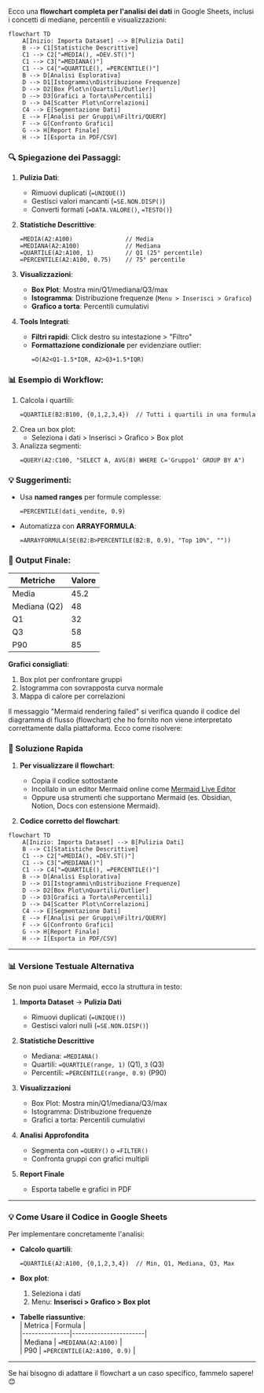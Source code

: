 


Ecco una **flowchart completa per l'analisi dei dati** in Google Sheets, inclusi i concetti di mediane, percentili e visualizzazioni:

```mermaid
flowchart TD
    A[Inizio: Importa Dataset] --> B[Pulizia Dati]
    B --> C1[Statistiche Descrittive]
    C1 --> C2["=MEDIA(), =DEV.ST()"]
    C1 --> C3["=MEDIANA()"]
    C1 --> C4["=QUARTILE(), =PERCENTILE()"]
    B --> D[Analisi Esplorativa]
    D --> D1[Istogrammi\nDistribuzione Frequenze]
    D --> D2[Box Plot\n(Quartili/Outlier)]
    D --> D3[Grafici a Torta\nPercentili]
    D --> D4[Scatter Plot\nCorrelazioni]
    C4 --> E[Segmentazione Dati]
    E --> F[Analisi per Gruppi\nFiltri/QUERY]
    F --> G[Confronto Grafici]
    G --> H[Report Finale]
    H --> I[Esporta in PDF/CSV]
```

### **🔍 Spiegazione dei Passaggi**:

1. **Pulizia Dati**:
   - Rimuovi duplicati (`=UNIQUE()`)
   - Gestisci valori mancanti (`=SE.NON.DISP()`)
   - Converti formati (`=DATA.VALORE()`, `=TESTO()`)

2. **Statistiche Descrittive**:
   ```excel
   =MEDIA(A2:A100)               // Media
   =MEDIANA(A2:A100)             // Mediana
   =QUARTILE(A2:A100, 1)         // Q1 (25° percentile)
   =PERCENTILE(A2:A100, 0.75)    // 75° percentile
   ```

3. **Visualizzazioni**:
   - **Box Plot**: Mostra min/Q1/mediana/Q3/max
   - **Istogramma**: Distribuzione frequenze (`Menu > Inserisci > Grafico`)
   - **Grafico a torta**: Percentili cumulativi

4. **Tools Integrati**:
   - **Filtri rapidi**: Click destro su intestazione > "Filtro"
   - **Formattazione condizionale** per evidenziare outlier:
     ```excel
     =O(A2<Q1-1.5*IQR, A2>Q3+1.5*IQR)
     ```

### **📊 Esempio di Workflow**:
1. Calcola i quartili:
   ```excel
   =QUARTILE(B2:B100, {0,1,2,3,4})  // Tutti i quartili in una formula
   ```
2. Crea un box plot:
   - Seleziona i dati > Inserisci > Grafico > Box plot
3. Analizza segmenti:
   ```excel
   =QUERY(A2:C100, "SELECT A, AVG(B) WHERE C='Gruppo1' GROUP BY A")
   ```

### **💡 Suggerimenti**:
- Usa **named ranges** per formule complesse:
  ```excel
  =PERCENTILE(dati_vendite, 0.9)
  ```
- Automatizza con **ARRAYFORMULA**:
  ```excel
  =ARRAYFORMULA(SE(B2:B>PERCENTILE(B2:B, 0.9), "Top 10%", ""))
  ```

### **📌 Output Finale**:
| Metriche       | Valore |
|----------------|--------|
| Media          | 45.2   |
| Mediana (Q2)   | 48     |
| Q1             | 32     |
| Q3             | 58     |
| P90            | 85     |

**Grafici consigliati**:
1. Box plot per confrontare gruppi
2. Istogramma con sovrapposta curva normale
3. Mappa di calore per correlazioni




Il messaggio "Mermaid rendering failed" si verifica quando il codice del diagramma di flusso (flowchart) che ho fornito non viene interpretato correttamente dalla piattaforma. Ecco come risolvere:

### **📌 Soluzione Rapida**
1. **Per visualizzare il flowchart**:  
   - Copia il codice sottostante  
   - Incollalo in un editor Mermaid online come [Mermaid Live Editor](https://mermaid.live/)  
   - Oppure usa strumenti che supportano Mermaid (es. Obsidian, Notion, Docs con estensione Mermaid).

2. **Codice corretto del flowchart**:
```mermaid
flowchart TD
    A[Inizio: Importa Dataset] --> B[Pulizia Dati]
    B --> C1[Statistiche Descrittive]
    C1 --> C2["=MEDIA(), =DEV.ST()"]
    C1 --> C3["=MEDIANA()"]
    C1 --> C4["=QUARTILE(), =PERCENTILE()"]
    B --> D[Analisi Esplorativa]
    D --> D1[Istogrammi\nDistribuzione Frequenze]
    D --> D2[Box Plot\nQuartili/Outlier]
    D --> D3[Grafici a Torta\nPercentili]
    D --> D4[Scatter Plot\nCorrelazioni]
    C4 --> E[Segmentazione Dati]
    E --> F[Analisi per Gruppi\nFiltri/QUERY]
    F --> G[Confronto Grafici]
    G --> H[Report Finale]
    H --> I[Esporta in PDF/CSV]
```

---

### **📊 Versione Testuale Alternativa**  
Se non puoi usare Mermaid, ecco la struttura in testo:  

1. **Importa Dataset** → **Pulizia Dati**  
   - Rimuovi duplicati (`=UNIQUE()`)  
   - Gestisci valori nulli (`=SE.NON.DISP()`)

2. **Statistiche Descrittive**  
   - Mediana: `=MEDIANA()`  
   - Quartili: `=QUARTILE(range, 1)` (Q1), `3` (Q3)  
   - Percentili: `=PERCENTILE(range, 0.9)` (P90)

3. **Visualizzazioni**  
   - Box Plot: Mostra min/Q1/mediana/Q3/max  
   - Istogramma: Distribuzione frequenze  
   - Grafici a torta: Percentili cumulativi  

4. **Analisi Approfondita**  
   - Segmenta con `=QUERY()` o `=FILTER()`  
   - Confronta gruppi con grafici multipli  

5. **Report Finale**  
   - Esporta tabelle e grafici in PDF  

---

### **💡 Come Usare il Codice in Google Sheets**  
Per implementare concretamente l'analisi:  
- **Calcolo quartili**:  
  ```excel
  =QUARTILE(A2:A100, {0,1,2,3,4})  // Min, Q1, Mediana, Q3, Max
  ```  
- **Box plot**:  
  1. Seleziona i dati  
  2. Menu: **Inserisci > Grafico > Box plot**  

- **Tabelle riassuntive**:  
  | Metrica       | Formula               |  
  |---------------|-----------------------|  
  | Mediana       | `=MEDIANA(A2:A100)`   |  
  | P90           | `=PERCENTILE(A2:A100, 0.9)` |  

---

Se hai bisogno di adattare il flowchart a un caso specifico, fammelo sapere! 😊